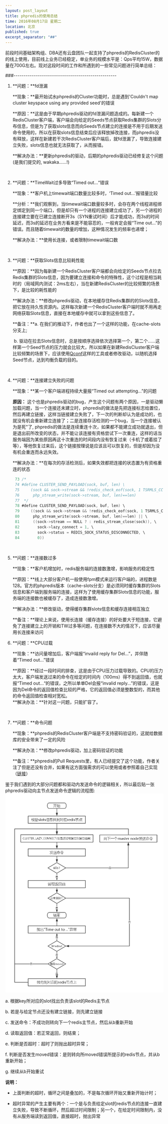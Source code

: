 ```yaml
---
layout: post_layout
title: phpredis的使用总结
time: 2016年08月17日 星期二
location: 北京
published: true
excerpt_separator: "##"
---
```



前段时间基础架构组、DBA还有云盘团队一起支持了phpredis的RedisCluster的的线上使用，目前线上业务已经稳定，单业务的规模水平是：Qps平均15W，数据量在700G左右。现对这段时间的工作和所遇到的一些常见问题进行简单总结：  

###---------------------------------------------------  

1. **问题：**fd泄漏  

   **现象：**最开始试水phpredis的Cluster功能时，总是遇到'Couldn't map cluster keyspace using any provided seed'的错误  

   **原因：**这是由于早期phpredis驱动的fd泄漏问题造成的。每新建一个RedisCluster客户端，客户端会向给定的Seeds节点获取Redis集群的Slots分布信息，但是为了获取slots信息而向Seeds节点建立的连接是不用于后期发送命令使用的，所以在获取slots信息结束后应该释放掉改连接，而phpredis没有释放，这样在新建若干次RedisCluster客户端后，就fd泄漏了，导致连接建立失败，slots信息也就无法获取了，从而报错。  

   **解决办法：**更新phpredis的驱动，后期的phpredis驱动已经修复这个问题 (是我们提交的, wakaka…...!)  

   ​

2. **问题：**TimeWait过多导致“Timed out...“错误

   **现象：**客户机上timewait端口数量比较多时，‘Timed out...’报错量比较

   **分析：**我们观察到，当timewait端口数量较多时，会存在两个线程进程绑定绑定到同一个端口，但是却只有一个进程的连接建立成功了，另一个进程的连接建立要在已建立连接断开3s（SYN重试时间）后才能成功，而3s的时间延迟，而3s的延迟在业务方看来是不能容忍的，一般肯定会报“Time out…”的错误。而且随着timewait的数量的增加，这种情况发生的频率也递增；

   **解决办法：**使用长连接，或者限制timewait端口数

   ​

3. **问题：**获取Slots信息比较耗性能

   **原因：**因为每新建一个RedisCluster客户端都会向给定的Seeds节点拉去Redis集群的Slots信息，因为要建立连接和命令的特殊性，这个过程是相当耗时的（局域网内测试：2ms左右），当在新建RedisCluster的比较频繁的场景下，是比较的耗性能的

   **解决办法：**修改phpredis驱动，在本地缓存住Redis集群的的Slots信息，把它放在持久性资源内。这样每次新建一个RedisCluster客户端时就不用再走网络获取Slots信息，直接在本地缓存中就可以拿到这些信息了。

   **备注：**a. 在我们的推动下，作者也出了一个这样的功能，在cache-slots分支上;

   ​            b. 驱动在拉去Slots信息时，总是按顺序选择依次选择第一个，第二个……这样第一个Seed节点的压力就会比较大，所以如果在新建RedisCluster客户端比较频繁的场景下，应该使用[Qconf](https://github.com/qihoo360/qconf)这样的工具或者修改驱动，以随机选择Seed节点，达到均衡负载的目的。

   ​

4. **问题：**连接建立失败的问题  

   **现象：**某一个客户端进程持续大量报“Timed out attempting...”的问题  

   **原因：** 这个也是phpredis驱动的bug，产生这个问题有两个原因，一是驱动懒加载问题，当一个连接还未建立时，phpredis的做法是先把连接标志给置位，然后再建立链接，这样当链接建立失败了，下一次的判断却认为是成功的，也就没有机会重新建立连接了；二是连接存活检测的一个bug，当一个连接被认为是死"了, phpredis的做法是连续重连十次，如果都不能建立成功就退出，但是退出前所改变的状态，并不能让该连接有资格尝试下一次重连，这样的话当服务端因为某些原因再这十次重连的时间段内没有恢复过来（卡机了或着挂了等），等他恢复过来后，这个链接按理说是应该且可以恢复的，但是却因为没有机会重连而永远失效。

   **解决办法：**在每次的存活检测后，如果失效都把连接的状态置为有资格重连的状态

   ```c
    73 /*
    74 #define CLUSTER_SEND_PAYLOAD(sock, buf, len) \
    75     (sock && sock->stream && !redis_check_eof(sock, 1 TSRMLS_CC) && \
    76      php_stream_write(sock->stream, buf, len)==len)
    77	*/
    78 #define CLUSTER_SEND_PAYLOAD(sock, buf, len) \
    79     ((sock && sock->stream && !redis_check_eof(sock, 1 TSRMLS_CC) && \
    80      php_stream_write(sock->stream, buf, len)==len) || \
    81      ((sock->stream == NULL ? : redis_stream_close(sock)), \
    82        sock->lazy_connect = 1, \
    83        sock->status = REDIS_SOCK_STATUS_DISCONNECTED, \
    84        0))
   ```

   ​

5. **问题：**连接数过多

   **现象：**客户机增加时，redis服务端的连接数激增，影响服务的稳定性

   **原因：**线上大部分客户机一般使用fpm模式来运行客户端的，进程数是128。官方的phpredis版本（cache-slots分支）是必须同时缓存集群的Slots信息和客户端到服务端的连接，这样为了使用缓存集群Slots信息的功能，服务端的连接数也被缓存了，造成连接数激增。

   **解决办法：**修改驱动，使得缓存集群slots信息和缓存连接相互独立 

   **备注：**理论上来说，使用长连接（缓存连接）的好处要大于短连接，它避免了连接建立上的开销和TW过多等问题，在连接数不大的情况下，应该尽量用长连接来访问

6. **问题：**CPU过载

   **现象：**访问量增加后，客户端报“invaild reply for Del...”，并伴随着“Timed out...”错误

   **原因：**经过一段时间的排查，这是由于CPU压力过载导致的。CPU的压力太大，客户端发送过来的命令在给定的时间内（100ms）得不到返回值，也就报“Timed out...“的错误，之所以单单Del会报“invalid reply...”的错误，这是因为Del命令的返回值检查比较的严格，它的返回值必须是整数型的，而其他的命令返回值检查相对宽松。  
   **解决办法：**针对这一问题，只能扩容了。

   ​

7. **问题：**命令问题

   **现象：**phpredis的RedisCluster客户端是不支持密码验证的，这就给数据库的安全带来了一定的风险

   **解决办法：**修改phpredis驱动，加上密码验证的功能

   **备注：**phpredis的Pull Requests里，有人已经提交了这个功能，作者关注了但是还没有合并，如果有这方面强需求的可以使用或者参照着自己实现（[链接](https://github.com/phpredis/phpredis/pull/902)）



鉴于我们遇到的大部分问题都和驱动内发送命令的逻辑相关，所以最后贴一张phpredis驱动向主节点发送命令逻辑的流程图:  <img src="/assets/img/2016-08-17/phpredis-send-command-flow.png" />

a. 根据key所对应的slot找出负责该slot的Redis主节点

b. 若是与给定节点还没有建立链接，则先建立链接

c. 发送命令：不成功则转向下一个redis主节点，然后从b重新开始

d. 读取返回值：若正常返回，则结束；

e. 判断是否超时：超时了则抛出超时异常；

f. 判断是否发生moved错误：是则转向所moved错误所提示的redis节点，并从b重新开始；

g. 继续从b开始重试

**说明：**

- 上面判断的超时，循环之间是叠加的，不是每次循环开始又重新开始计时；


- 超时异常的产生主要有两个：一个是与负责给定slot的redis节点的连接一直建立失败，导致不断循环，然后超过时间限制；另一个，在给定时间限制内，没有从服务端读到返回值，直接超时，抛出异常

